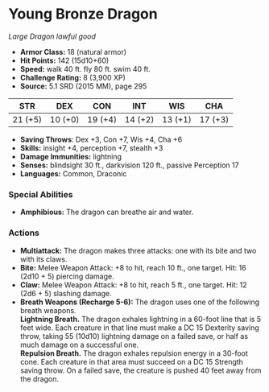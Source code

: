 # Young Bronze Dragon

*Large* *Dragon* *lawful good*

- **Armor Class:** 18 (natural armor)
- **Hit Points:** 142 (15d10+60)
- **Speed:** walk 40 ft. fly 80 ft. swim 40 ft.
- **Challenge Rating:** 8 (3,900 XP)
- **Source:** 5.1 SRD (2015 MM), page 295

| STR | DEX | CON | INT | WIS | CHA |
| --- | --- | --- | --- | --- | --- |
| 21 (+5) | 10 (+0) | 19 (+4) | 14 (+2) | 13 (+1) | 17 (+3) |

- **Saving Throws**: Dex +3, Con +7, Wis +4, Cha +6
- **Skills:** insight +4, perception +7, stealth +3
- **Damage Immunities:** lightning
- **Senses:** blindsight 30 ft., darkvision 120 ft., passive Perception 17
- **Languages:** Common, Draconic

### Special Abilities

- **Amphibious:** The dragon can breathe air and water.

### Actions

- **Multiattack:** The dragon makes three attacks: one with its bite and two with its claws.
- **Bite:** Melee Weapon Attack: +8 to hit, reach 10 ft., one target. Hit: 16 (2d10 + 5) piercing damage.
- **Claw:** Melee Weapon Attack: +8 to hit, reach 5 ft., one target. Hit: 12 (2d6 + 5) slashing damage.
- **Breath Weapons (Recharge 5-6):** The dragon uses one of the following breath weapons.<br>**Lightning Breath.** The dragon exhales lightning in a 60-foot line that is 5 feet wide. Each creature in that line must make a DC 15 Dexterity saving throw, taking 55 (10d10) lightning damage on a failed save, or half as much damage on a successful one.<br>**Repulsion Breath.** The dragon exhales repulsion energy in a 30-foot cone. Each creature in that area must succeed on a DC 15 Strength saving throw. On a failed save, the creature is pushed 40 feet away from the dragon.


